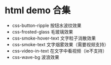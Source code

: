 # html demo 合集

* css-button-ripple 按钮水波纹效果
* css-frosted-glass 毛玻璃效果
* css-smoke-hover-text 文字粒子消散效果 
* css-smoke-text 文字烟雾效果（需要视频支持）
* css-video-in-text 在文字中看视频（ie不支持）
* css-wave-bg 波浪效果